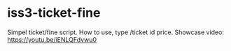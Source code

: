 # iss3-ticket-fine
Simpel ticket/fine script. How to use, type /ticket id price. Showcase video: https://youtu.be/iENLQFdvwu0
